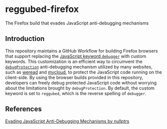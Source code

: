 # reggubed-firefox

The Firefox build that evades JavaScript anti-debugging mechanisms

## Introduction

This repository maintains a GitHub Workflow for building Firefox browsers that support replacing the [JavaScript keyword `debugger`](https://developer.mozilla.org/en-US/docs/Web/JavaScript/Reference/Statements/debugger) with custom keywords. This customization is an efficient way to circumvent the [`debugProtection`](https://github.com/javascript-obfuscator/javascript-obfuscator#debugprotection) anti-debugging mechanism utilized by many websites, such as [weread](https://weread.qq.com/) and [mycloud](http://mcloud.to/), to protect the JavaScript code running on the client-side. By using the browser builds provided in this repository, developers can freely debug protected JavaScript code without worrying about the limitations brought by `debugProtection`. By default, the custom keyword is set to `reggubed`, which is the reverse spelling of `debugger`.

## References

[Evading JavaScript Anti-Debugging Mechanisms by nullptrs](https://web.archive.org/web/20211031140141/https://nullpt.rs/evading-anti-debugging-techniques/)
